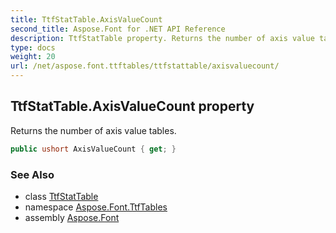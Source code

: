 ```yaml
---
title: TtfStatTable.AxisValueCount
second_title: Aspose.Font for .NET API Reference
description: TtfStatTable property. Returns the number of axis value tables
type: docs
weight: 20
url: /net/aspose.font.ttftables/ttfstattable/axisvaluecount/
---
```

## TtfStatTable.AxisValueCount property

Returns the number of axis value tables.

```csharp
public ushort AxisValueCount { get; }
```

### See Also

* class [TtfStatTable](../)
* namespace [Aspose.Font.TtfTables](../../ttfstattable/)
* assembly [Aspose.Font](../../../)


